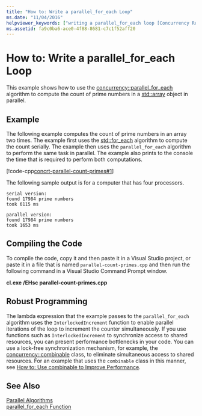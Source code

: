 ```yaml
---
title: "How to: Write a parallel_for_each Loop"
ms.date: "11/04/2016"
helpviewer_keywords: ["writing a parallel_for_each loop [Concurrency Runtime]", "parallel_for_each function, example"]
ms.assetid: fa9c0ba6-ace0-4f88-8681-c7c1f52aff20
---
```

# How to: Write a parallel_for_each Loop

This example shows how to use the [concurrency::parallel_for_each](reference/concurrency-namespace-functions.md#parallel_for_each) algorithm to compute the count of prime numbers in a [std::array](../../standard-library/array-class-stl.md) object in parallel.

## Example

The following example computes the count of prime numbers in an array two times. The example first uses the [std::for_each](../../standard-library/algorithm-functions.md#for_each) algorithm to compute the count serially. The example then uses the `parallel_for_each` algorithm to perform the same task in parallel. The example also prints to the console the time that is required to perform both computations.

[!code-cpp[concrt-parallel-count-primes#1](../../parallel/concrt/codesnippet/cpp/how-to-write-a-parallel-for-each-loop_1.cpp)]

The following sample output is for a computer that has four processors.

```Output
serial version:
found 17984 prime numbers
took 6115 ms

parallel version:
found 17984 prime numbers
took 1653 ms
```

## Compiling the Code

To compile the code, copy it and then paste it in a Visual Studio project, or paste it in a file that is named `parallel-count-primes.cpp` and then run the following command in a Visual Studio Command Prompt window.

**cl.exe /EHsc parallel-count-primes.cpp**

## Robust Programming

The lambda expression that the example passes to the `parallel_for_each` algorithm uses the `InterlockedIncrement` function to enable parallel iterations of the loop to increment the counter simultaneously. If you use functions such as `InterlockedIncrement` to synchronize access to shared resources, you can present performance bottlenecks in your code. You can use a lock-free synchronization mechanism, for example, the [concurrency::combinable](../../parallel/concrt/reference/combinable-class.md) class, to eliminate simultaneous access to shared resources. For an example that uses the `combinable` class in this manner, see [How to: Use combinable to Improve Performance](../../parallel/concrt/how-to-use-combinable-to-improve-performance.md).

## See Also

[Parallel Algorithms](../../parallel/concrt/parallel-algorithms.md)<br/>
[parallel_for_each Function](reference/concurrency-namespace-functions.md#parallel_for_each)

